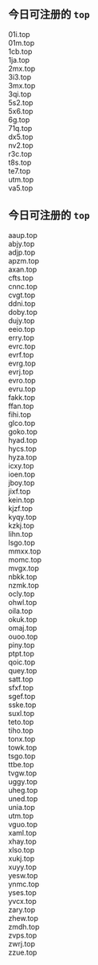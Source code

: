 
## 今日可注册的 `top`
>
01i.top   
01m.top   
1cb.top   
1ja.top   
2mx.top   
3i3.top   
3mx.top   
3qi.top   
5s2.top   
5x6.top   
6g.top   
71q.top   
dx5.top   
nv2.top   
r3c.top   
t8s.top   
te7.top   
utm.top   
va5.top   


## 今日可注册的 `top`
>
aaup.top   
abjy.top   
adjp.top   
apzm.top   
axan.top   
cfts.top   
cnnc.top   
cvgt.top   
ddni.top   
doby.top   
dujy.top   
eeio.top   
erry.top   
evrc.top   
evrf.top   
evrg.top   
evrj.top   
evro.top   
evru.top   
fakk.top   
ffan.top   
fihi.top   
glco.top   
goko.top   
hyad.top   
hycs.top   
hyza.top   
icxy.top   
ioen.top   
jboy.top   
jixf.top   
kein.top   
kjzf.top   
kyqy.top   
kzkj.top   
lihn.top   
lsgo.top   
mmxx.top   
momc.top   
mvgx.top   
nbkk.top   
nzmk.top   
ocly.top   
ohwl.top   
oila.top   
okuk.top   
omaj.top   
ouoo.top   
piny.top   
ptpt.top   
qoic.top   
quey.top   
satt.top   
sfxf.top   
sgef.top   
sske.top   
suxl.top   
teto.top   
tiho.top   
tonx.top   
towk.top   
tsgo.top   
ttbe.top   
tvgw.top   
uggy.top   
uheg.top   
uned.top   
unia.top   
utm.top   
vguo.top   
xaml.top   
xhay.top   
xlso.top   
xukj.top   
xuyy.top   
yesw.top   
ynmc.top   
yses.top   
yvcx.top   
zary.top   
zhew.top   
zmdh.top   
zvps.top   
zwrj.top   
zzue.top   

